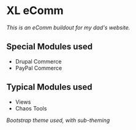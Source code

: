 # XL eComm
_This is an eComm buildout for my dad's website._

## Special Modules used
* Drupal Commerce
* PayPal Commerce

## Typical Modules used
* Views
* Chaos Tools

_Bootstrap theme used, with sub-theming_
